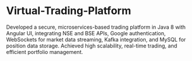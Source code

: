 # Virtual-Trading-Platform
Developed a secure, microservices-based trading platform in Java 8 with Angular UI, integrating NSE and BSE APIs, Google authentication, WebSockets for market data streaming, Kafka integration, and MySQL for position data storage. Achieved high scalability, real-time trading, and efficient portfolio management.
